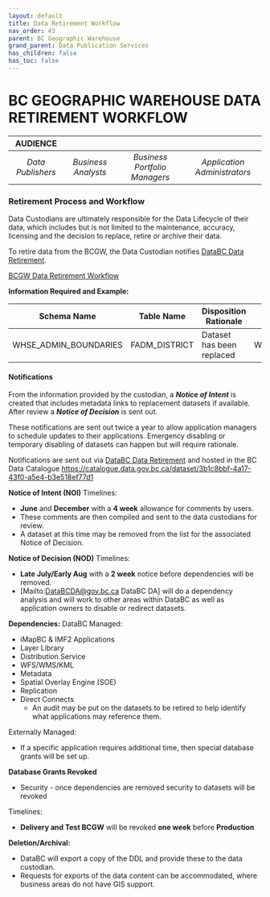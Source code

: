 ```yaml
---
layout: default
title: Data Retirement Workflow
nav_order: 43
parent: BC Geographic Warehouse
grand_parent: Data Publication Services
has_children: false
has_toc: false
---
```


# BC GEOGRAPHIC WAREHOUSE DATA RETIREMENT WORKFLOW


|**AUDIENCE**|  |  |  |
|:---:|:---:|:---:|:---:|
| *Data Publishers* | *Business Analysts* | *Business Portfolio Managers* | *Application Administrators* | *Data Consumers* 

### Retirement Process and Workflow
Data Custodians are ultimately responsible for the Data Lifecycle of their data, which includes but is not limited to the maintenance, accuracy, licensing and the decision to replace, retire or archive their data.

To retire data from the BCGW, the Data Custodian notifies [DataBC Data Retirement](Mailto:LDATARET@Victoria1.gov.bc.ca). 

[BCGW Data Retirement Workflow](images/BCGW_Data_Retirement_Workflow.PNG)

**Information Required and Example:**

| Schema Name|Table Name|Disposition Rationale|Replacement Schema|Replacement Table|
| ------| ------| ------|------| ------|
| WHSE_ADMIN_BOUNDARIES|FADM_DISTRICT|Dataset has been replaced |WHSE_LEGAL_ADMIN_BOUNDARIES|ADM_NR_DISTRICTS_SP|

#### Notifications
From the information provided by the custodian, a ***Notice of Intent*** is created that includes metadata links to replacement datasets if available. After review a ***Notice of Decision*** is sent out.

These notifications are sent out twice a year to allow application managers to schedule updates to their applications. Emergency disabling or temporary disabling of datasets can happen but will require rationale.

Notifications are sent out via [DataBC Data Retirement](Mailto:LDATARET@Victoria1.gov.bc.ca) and hosted in the BC Data Catalogue
 https://catalogue.data.gov.bc.ca/dataset/3b1c8bbf-4a17-43f0-a5e4-b3e518ef77d1

**Notice of Intent (NOI)**
Timelines: 
* **June** and **December** with a **4 week** allowance for comments by users.
* These comments are then compiled and sent to the data custodians for review.
* A dataset at this time may be removed from the list for the associated Notice of Decision.

**Notice of Decision (NOD)**
Timelines: 
* **Late July/Early Aug** with a **2 week** notice before dependencies will be removed.
* [Mailto:DataBCDA@gov.bc.ca DataBC DA] will do a dependency analysis and will work to other areas within DataBC as well as application owners to disable or redirect datasets.

**Dependencies:**
DataBC Managed:
* iMapBC & IMF2 Applications
* Layer Library
* Distribution Service
* WFS/WMS/KML
* Metadata
* Spatial Overlay Engine (SOE)
* Replication
* Direct Connects
    * An audit may be put on the datasets to be retired to help identify what applications may reference them.

Externally Managed:
* If a specific application requires additional time, then special database grants will be set up. 

**Database Grants Revoked**
* Security - once dependencies are removed security to datasets will be revoked

Timelines:
* **Delivery and Test BCGW** will be revoked **one week** before **Production**

**Deletion/Archival:**
* DataBC will export a copy of the DDL and provide these to the data custodian.
* Requests for exports of the data content can be accommodated, where business areas do not have GIS support.
